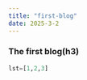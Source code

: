 ```yaml
---
title: "first-blog"       
date: 2025-3-2       
---
```

### The first blog(h3)
``` py
lst=[1,2,3]
```
